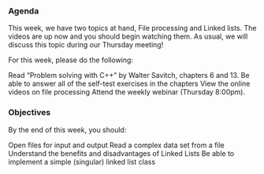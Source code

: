 ### Agenda
This week, we have two topics at hand, File processing and Linked lists.  The videos are up now and you should begin watching them.  As usual, we will discuss this topic  during our Thursday meeting!

For this week, please do the following:

Read “Problem solving with C++” by Walter Savitch, chapters 6 and 13.
Be able to answer all of the self-test exercises in the chapters
View the online videos on file processing
Attend the weekly webinar (Thursday 8:00pm). 

### Objectives
By the end of this week, you should:

Open files for input and output
Read a complex data set from a file
Understand the benefits and disadvantages of Linked Lists
Be able to implement a simple (singular) linked list class 
